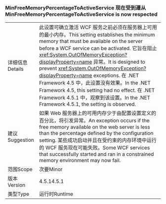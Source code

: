 ### <a name="minfreememorypercentagetoactiveservice-is-now-respected"></a><span data-ttu-id="43cb6-101">MinFreeMemoryPercentageToActiveService 现在受到遵从</span><span class="sxs-lookup"><span data-stu-id="43cb6-101">MinFreeMemoryPercentageToActiveService is now respected</span></span>

|   |   |
|---|---|
|<span data-ttu-id="43cb6-102">详细信息</span><span class="sxs-lookup"><span data-stu-id="43cb6-102">Details</span></span>|<span data-ttu-id="43cb6-103">此设置可确立激活 WCF 服务之前必须在服务器上可用的最小内存。</span><span class="sxs-lookup"><span data-stu-id="43cb6-103">This setting establishes the minimum memory that must be available on the server before a WCF service can be activated.</span></span> <span data-ttu-id="43cb6-104">它旨在阻止 <xref:System.OutOfMemoryException?displayProperty=name> 异常。</span><span class="sxs-lookup"><span data-stu-id="43cb6-104">It is designed to prevent <xref:System.OutOfMemoryException?displayProperty=name> exceptions.</span></span> <span data-ttu-id="43cb6-105">在 .NET Framework 4.5 中，此设置没有效果。</span><span class="sxs-lookup"><span data-stu-id="43cb6-105">In the .NET Framework 4.5, this setting had no effect.</span></span> <span data-ttu-id="43cb6-106">在 .NET Framework 4.5.1 中，观察到该设置。</span><span class="sxs-lookup"><span data-stu-id="43cb6-106">In the .NET Framework 4.5.1, the setting is observed.</span></span>|
|<span data-ttu-id="43cb6-107">建议</span><span class="sxs-lookup"><span data-stu-id="43cb6-107">Suggestion</span></span>|<span data-ttu-id="43cb6-108">如果 Web 服务器上的可用内存少于由配置设置定义的百分比，将引发异常。</span><span class="sxs-lookup"><span data-stu-id="43cb6-108">An exception occurs if the free memory available on the web server is less than the percentage defined by the configuration setting.</span></span> <span data-ttu-id="43cb6-109">某些成功启动并且在受约束的内存环境中运行的 WCF 服务现在可能失败。</span><span class="sxs-lookup"><span data-stu-id="43cb6-109">Some WCF services that successfully started and ran in a constrained memory environment may now fail.</span></span>|
|<span data-ttu-id="43cb6-110">范围</span><span class="sxs-lookup"><span data-stu-id="43cb6-110">Scope</span></span>|<span data-ttu-id="43cb6-111">次要</span><span class="sxs-lookup"><span data-stu-id="43cb6-111">Minor</span></span>|
|<span data-ttu-id="43cb6-112">版本</span><span class="sxs-lookup"><span data-stu-id="43cb6-112">Version</span></span>|<span data-ttu-id="43cb6-113">4.5.1</span><span class="sxs-lookup"><span data-stu-id="43cb6-113">4.5.1</span></span>|
|<span data-ttu-id="43cb6-114">类型</span><span class="sxs-lookup"><span data-stu-id="43cb6-114">Type</span></span>|<span data-ttu-id="43cb6-115">运行时</span><span class="sxs-lookup"><span data-stu-id="43cb6-115">Runtime</span></span>|


